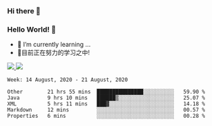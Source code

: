 ### Hi there 👋
### Hello World! 🙌

- 🌱 I’m currently learning ...
- 📖目前正在努力的学习之中!

<a href="https://github.com/anuraghazra/github-readme-stats">
  <img src="https://github-readme-stats.vercel.app/api?username=keyboardWithDream&show_icons=true&repo=github-readme-stats" />
</a>
<a href="https://github.com/anuraghazra/convoychat">
  <img src="https://github-readme-stats.vercel.app/api/top-langs/?username=keyboardWithDream&layout=compact&repo=convoychat" />
</a>



<!--START_SECTION:waka-->
```text
Week: 14 August, 2020 - 21 August, 2020

Other        21 hrs 55 mins  ███████████████░░░░░░░░░░   59.90 % 
Java         9 hrs 10 mins   ██████▒░░░░░░░░░░░░░░░░░░   25.07 % 
XML          5 hrs 11 mins   ███▓░░░░░░░░░░░░░░░░░░░░░   14.18 % 
Markdown     12 mins         ░░░░░░░░░░░░░░░░░░░░░░░░░   00.57 % 
Properties   6 mins          ░░░░░░░░░░░░░░░░░░░░░░░░░   00.28 % 
```
<!--END_SECTION:waka-->
